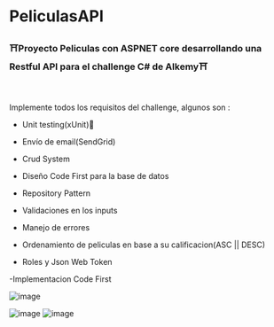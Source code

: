 # PeliculasAPI

<h3>⛩️Proyecto Peliculas con ASPNET core desarrollando una Restful API para el challenge C# de Alkemy⛩️</h3>
<br/>
<br/>
Implemente todos los requisitos del challenge, algunos son :

- Unit testing(xUnit)🧪

- Envío de email(SendGrid)

- Crud System

- Diseño Code First para la base de datos

- Repository Pattern

- Validaciones en los inputs

- Manejo de errores

- Ordenamiento de peliculas en base a su calificacion(ASC || DESC)

- Roles y Json Web Token

-Implementacion Code First

![image](https://user-images.githubusercontent.com/79388833/185541027-8abb2f10-4248-4c9f-8857-0be0ee8cf61b.png)



![image](https://user-images.githubusercontent.com/79388833/185540845-cc5521ed-5979-4f83-a366-e90bfc6841d5.png)
![image](https://user-images.githubusercontent.com/79388833/185540869-bf1dc3ab-3ed2-45ef-8599-7de97e1c56d6.png)


